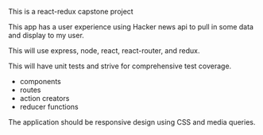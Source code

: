 This is a react-redux capstone project

This app has a user experience using Hacker news api to pull in some data and display to my user.

This will use express, node, react, react-router, and redux.

This will have unit tests and strive for comprehensive test coverage.
  - components
  - routes
  - action creators
  - reducer functions

The application should be responsive design using CSS and media queries.

